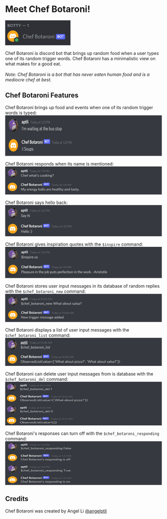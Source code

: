 # Meet Chef Botaroni!

<img src="images/chef_botaroni_online.png" width="210" height="80">

Chef Botaroni is discord bot that brings up random food when a user types one of its random trigger words. Chef Botaroni has a minimalistic view on what makes for a good eat. <br/>
<br/>
*Note: Chef Botaroni is a bot that has never eaten human food and is a mediocre chef at best.*

## Chef Botaroni Features
Chef Botaroni brings up food and events when one of its random trigger words is typed:<br/>
<img src="images/chef_botaroni_random_reply.png" width="600" height="130"><br/>

Chef Botaroni responds when its name is mentioned:<br/>
<img src="images/chef_botaroni_name_mention.png" width="600" height="90"><br/>

Chef Botaroni says hello back:<br/>
<img src="images/chef_botaroni_say_hi.png" width="600" height="100"><br/>

Chef Botaroni gives inspiration quotes with the `$inspire` command:<br/>
<img src="images/chef_botaroni_inspire_quote.png" width="600" height="100"><br/>

Chef Botaroni stores user input messages in its database of random replies with the `$chef_botaroni_new` command:<br/>
<img src="images/chef_botaroni_new_user_msg.png" width="600" height="90"><br/>

Chef Botaroni displays a list of user input messages with the `$chef_botaroni_list` command:<br/>
<img src="images/chef_botaroni_db_list.png" width="600" height="90"><br/>

Chef Botaroni can delete user input messages from is database with the `$chef_botaroni_del` command:<br/>
<img src="images/chef_botaroni_del_db_item.png" width="600" height="140"><br/>

Chef Botaroni's responses can turn off with the `$chef_botaroni_responding` command:<br/>
<img src="images/chef_botaroni_response_settings.png" width="600" height="140"><br/>

## Credits
Chef Botaroni was created by Angel Li [@angelptli](https://github.com/angelptli)